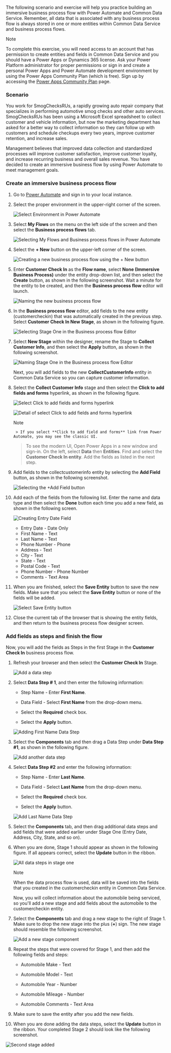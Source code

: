 The following scenario and exercise will help you practice building an immersive business process flow 
with Power Automate and Common Data Service. Remember, all data
that is associated with any business process flow is always stored in one or
more entities within Common Data Service and business process flows.

> [!NOTE]
> To complete this exercise, you will need access to an account that has permission to create entities and fields in Common Data Service and you should have a Power Apps or Dynamics 365 license. Ask your Power Platform administrator for proper permissions or sign in and create a personal Power Apps and Power Automate development environment by using the Power Apps Community Plan (which is free). Sign up by accessing the [Power Apps Community Plan](https://powerapps.microsoft.com/communityplan/?azure-portal=true) page.

### Scenario

You work for SmogChecksRUs, a rapidly growing auto repair company 
that specializes in performing automotive smog checks and other
auto services. SmogChecksRUs has been using a Microsoft Excel spreadsheet to
collect customer and vehicle information, but now the marketing department has asked
for a better way to collect information so they can follow up with
customers and schedule checkups every two years, improve customer
retention, and increase sales.

Management believes that improved data collection and standardized processes
will improve customer satisfaction, improve customer loyalty, and
increase recurring business and overall sales revenue. You have decided
to create an immersive business flow by using Power Automate to meet
management goals. 

### Create an immersive business process flow

1. Go to [Power Automate](https://preview.flow.microsoft.com/?azure-portal=true) and sign
in to your local instance. 

1. Select the proper environment in the upper-right corner of the screen.

	![Select Environment in Power Automate](../media/3-selecting-environment-power-automate.png)

1. Select **My Flows** on the menu on the left side of the screen and then select the **Business process flows** tab.

	![Selecting My Flows and Business process flows in Power Automate](../media/4-selecting-my-flows-business-process-flows-power-automate.png)

1. Select the **+ New** button on the upper-left corner of the screen.

	![Creating a new business process flow using the + New button](../media/5-creating-new-business-process-flow-using-new-button.png)

1. Enter **Customer Check In** as the **Flow name**, select **None (Immersive Business Process)** 
under the entity drop-down list, and then select the **Create** button, as shown in the following screenshot. Wait a minute for the 
entity to be created, and then the **Business process flow** editor will launch.

   ![Naming the new business process flow](../media/6-naming-new-business-process-flow.png)

1. In the **Business process flow** editor, add fields to the 
new entity (customercheckin) that was automatically created in the previous step. 
Select **Customer Check In New Stage**, as shown in the following figure.

   ![Selecting Stage One in the Business process flow Editor](../media/7-selecting-stage-one-business-process-flow-editor.png)

1. Select **New Stage** within the designer, rename the Stage to
**Collect Customer Info**, and then select the **Apply** button, as shown
in the following screenshot.

   ![Naming Stage One in the Business process flow Editor](../media/8-naming-stage-one-business-process-flow-editor.png)

   Next, you will add fields to the new **CollectCustomerInfo** entity in Common Data Service so you can capture customer information.

1. Select the **Collect Customer Info** stage and then select the **Click to add fields and forms** hyperlink, as shown in the following figure.

	![Select Click to add fields and forms hyperlink](../media/9-select-click-add-fields-and-forms-hyperlink.png)

	![Detail of select Click to add fields and forms hyperlink](../media/10-select-click-add-fields-and-forms-hyperlink.png)
	
	> [!NOTE]
        > If you select **Click to add field and forms** link from Power Automate, you may see the classic UI.
	> To see the modern UI, Open Power Apps in a new window and sign-in. On the left, select **Data** then **Entities**.
	> Find and select the **Customer Check In entity**. Add the fields as listed in the next step.

1. Add fields to the collectcustomerinfo entity by selecting the **Add Field** button, as shown in the following screenshot.
  
   ![Selecting the +Add Field button](../media/11-selecting-add-field-button.png)

1. Add each of the fields from the following list. Enter the name and data type and
then select the **Done** button each time you add a new field, as shown in the following screen.

   ![Creating Entry Date Field](../media/12-creating-entry-date-field.png)

	- Entry Date - Date Only
	- First Name - Text
	- Last Name - Text
	- Phone Number - Phone
	- Address - Text
	- City - Text
	- State - Text
	- Postal Code - Text
	- Phone Number - Phone Number
	- Comments - Text Area

1. When you are finished, select the **Save Entity** button to save 
the new fields. Make sure that you select the **Save Entity** button or none
of the fields will be added.

   ![Select Save Entity button](../media/13-select-save-entity-button.png)

1. Close the current tab of the browser that is showing the entity fields, and then 
return to the business process flow designer screen.

### Add fields as steps and finish the flow

Now, you will add the fields as Steps in the first Stage in the **Customer Check In** business process flow. 

1. Refresh your browser and then select the **Customer Check In** Stage.

	![Add a data step](../media/14-add-data-step.png)

1. Select **Data Step # 1**, and then enter the following information:

	-   Step Name - Enter **First Name**.
		
	-   Data Field - Select **First Name** from the drop-down menu.
		
	-   Select the **Required** check box.
		
	-   Select the **Apply** button.
		
	![Adding First Name Data Step](../media/15-adding-first-name-data-step.png)

1. Select the **Components** tab and then drag a Data Step under **Data Step #1**, as shown in the following figure.

   ![Add another data step](../media/16-add-another-data-step.png)

1. Select **Data Step #2** and enter the following information:

	-   Step Name - Enter **Last Name**.
	
	-   Data Field - Select **Last Name** from the drop-down menu.
	
	-   Select the **Required** check box.
	
	-   Select the **Apply** button.

	![Add Last Name Data Step](../media/17-add-last-name-data-step.png)

1. Select the **Components** tab, and then drag additional data steps and add
fields that were added earlier under Stage One (Entry Date, Address, City, State, and so on).

1. When you are done, Stage 1 should appear as shown in the following figure. If all
appears correct, select the **Update** button in the ribbon.

   ![All data steps in stage one](../media/18-all-data-steps-stage-one.png)

	> [!NOTE]
	> When the data process flow is used, data will be saved into the
	fields that you created in the customercheckin entity in Common Data Service.

	Now, you will collect information about the automobile being serviced, so you'll add a new stage and add fields about the automobile to the customercheckin entity.

1. Select the **Components** tab and drag a new stage to the right of
Stage 1. Make sure to drop the new stage into the plus (**+**) sign. The new stage should
resemble the following screenshot.

   ![Add a new stage component](../media/19-add-new-stage-component.png)

1. Repeat the steps that were covered for Stage 1, and then add the following fields and steps:

	-   Automobile Make - Text
	
	-   Automobile Model - Text
	
	-   Automobile Year - Number
	
	-   Automobile Mileage - Number
	
	-   Automobile Comments - Text Area

1. Make sure to save the entity after you add the new fields.

1. When you are done adding the data steps, select the **Update**
button in the ribbon. Your completed Stage 2 should look like the following screenshot.

![Second stage added](../media/20-second-stage-added.png)
